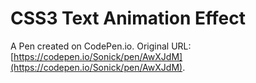 # CSS3 Text Animation Effect

A Pen created on CodePen.io. Original URL: [https://codepen.io/Sonick/pen/AwXJdM](https://codepen.io/Sonick/pen/AwXJdM).

